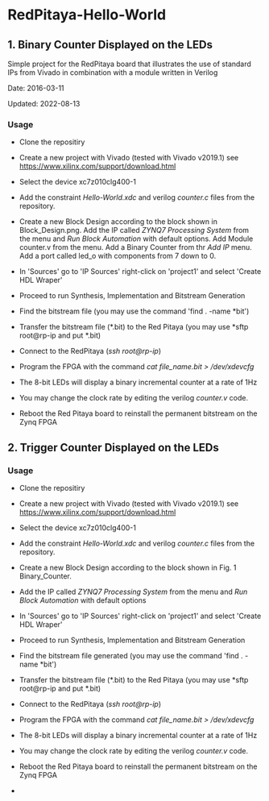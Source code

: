 # RedPitaya-Hello-World

## 1. Binary Counter Displayed on the LEDs

Simple project for the RedPitaya board that illustrates the use of standard IPs from Vivado in combination with a module written in Verilog

Date: 2016-03-11

Updated: 2022-08-13


### Usage

- Clone the repositiry

- Create a new project with Vivado (tested with Vivado v2019.1) see https://www.xilinx.com/support/download.html

- Select the device xc7z010clg400-1 

- Add the constraint *Hello-World.xdc* and verilog *counter.c*  files from the repository.

- Create a new Block Design according to the block shown in Block_Design.png. Add the IP called *ZYNQ7 Processing System* from the menu and *Run Block Automation* with default options. Add Module counter.v from the menu. Add a Binary Counter from thr *Add IP* menu. Add a port called led_o  with components from 7 down to 0.

- In 'Sources' go to 'IP Sources' right-click on 'project1' and select 'Create HDL Wraper'

- Proceed to run Synthesis, Implementation and Bitstream Generation

- Find the bitstream file (you may use the command 'find . -name *bit')

- Transfer the bitstream file (*.bit)  to the Red Pitaya (you may use *sftp root@rp-ip and put *.bit)

- Connect to the RedPitaya (*ssh root@rp-ip*)

- Program the FPGA with the command *cat file_name.bit > /dev/xdevcfg*

- The 8-bit LEDs will display a binary incremental counter at a rate of 1Hz

- You may change the clock rate by editing the verilog *counter.v* code.

- Reboot the Red Pitaya board to reinstall the permanent bitstream on the Zynq FPGA

## 2. Trigger Counter Displayed on the LEDs

### Usage

- Clone the repositiry

- Create a new project with Vivado (tested with Vivado v2019.1) see https://www.xilinx.com/support/download.html

- Select the device xc7z010clg400-1 

- Add the constraint *Hello-World.xdc* and verilog *counter.c*  files from the repository.

- Create a new Block Design according to the block shown in Fig. 1 Binary_Counter. 

- Add the IP called *ZYNQ7 Processing System* from the menu and *Run Block Automation* with default options

- In 'Sources' go to 'IP Sources' right-click on 'project1' and select 'Create HDL Wraper'

- Proceed to run Synthesis, Implementation and Bitstream Generation

- Find the bitstream file generated (you may use the command 'find . -name *bit')

- Transfer the bitstream file  (*.bit)  to the Red Pitaya (you may use *sftp root@rp-ip and put *.bit)

- Connect to the RedPitaya (*ssh root@rp-ip*)

- Program the FPGA with the command *cat file_name.bit > /dev/xdevcfg*

- The 8-bit LEDs will display a binary incremental counter at a rate of 1Hz

- You may change the clock rate by editing the verilog *counter.v* code.

- Reboot the Red Pitaya board to reinstall the permanent bitstream on the Zynq FPGA

- 
